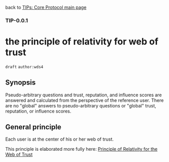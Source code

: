 back to [TIPs: Core Protocol main page](https://github.com/wds4/tapestry-protocol/blob/main/tips/core-protocol/README.md)

### TIP-0.0.1

the principle of relativity for web of trust
=====

`draft` `author:wds4`

## Synopsis

Pseudo-arbitrary questions and trust, reputation, and influence scores are answered and calculated from the perspective of the reference user. There are no "global" answers to pseudo-arbitrary questions or "global" trust, reputation, or influence scores.

## General principle

Each user is at the center of his or her web of trust.

This principle is elaborated more fully here: [Principle of Relativity for the Web of Trust](https://github.com/WebOfTrustInfo/rwot1-sf/blob/master/Principle-of-Relativity-for-WoT.md)
